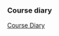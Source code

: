 
### Course diary 
<a href="https://docs.google.com/document/d/1fxR6ELRvtdlFyVPUj8egVZSJQvaBkCcC/edit?usp=sharing&ouid=102042584991262369612&rtpof=true&sd=true
">Course Diary</a>

